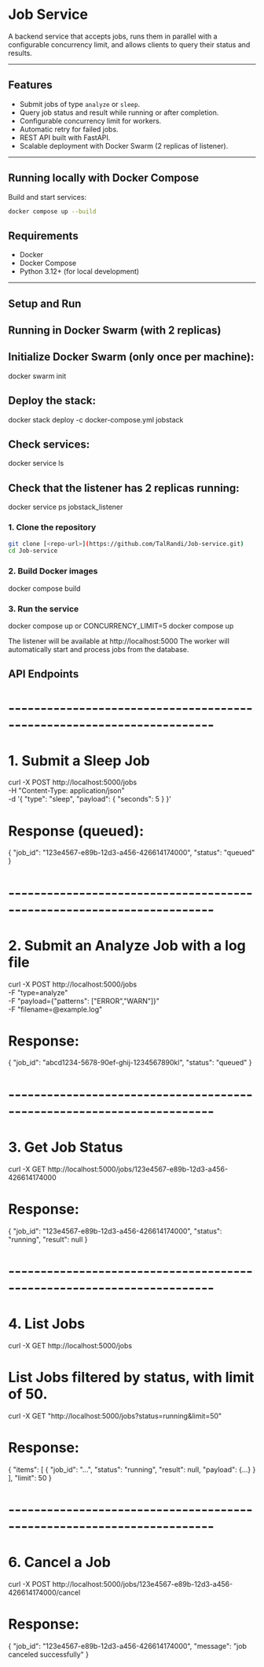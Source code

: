 <div dir="ltr">

# Job Service

A backend service that accepts jobs, runs them in parallel with a configurable concurrency limit, and allows clients to query their status and results.

---

## Features
- Submit jobs of type `analyze` or `sleep`.
- Query job status and result while running or after completion.
- Configurable concurrency limit for workers.
- Automatic retry for failed jobs.
- REST API built with FastAPI.
- Scalable deployment with Docker Swarm (2 replicas of listener).

---

## Running locally with Docker Compose
Build and start services:
```bash
docker compose up --build
```

## Requirements
- Docker  
- Docker Compose  
- Python 3.12+ (for local development)  
---

## Setup and Run
## Running in Docker Swarm (with 2 replicas)
## Initialize Docker Swarm (only once per machine):
docker swarm init

## Deploy the stack:
docker stack deploy -c docker-compose.yml jobstack

## Check services:
docker service ls

## Check that the listener has 2 replicas running:
docker service ps jobstack_listener

### 1. Clone the repository

```bash
git clone [<repo-url>](https://github.com/TalRandi/Job-service.git)
cd Job-service
```

### 2. Build Docker images
docker compose build

### 3. Run the service
docker compose up
or
CONCURRENCY_LIMIT=5 docker compose up

The listener will be available at http://localhost:5000
The worker will automatically start and process jobs from the database.

## API Endpoints

# ---------------------------------------------------------------------- #
# 1. Submit a Sleep Job

curl -X POST http://localhost:5000/jobs \
  -H "Content-Type: application/json" \
  -d '{
        "type": "sleep",
        "payload": { "seconds": 5 }
      }'

# Response (queued):
{ "job_id": "123e4567-e89b-12d3-a456-426614174000", "status": "queued" }


# ---------------------------------------------------------------------- #
# 2. Submit an Analyze Job with a log file

curl -X POST http://localhost:5000/jobs \
  -F "type=analyze" \
  -F "payload={\"patterns\": [\"ERROR\",\"WARN\"]}" \
  -F "filename=@example.log"

# Response:
{ "job_id": "abcd1234-5678-90ef-ghij-1234567890kl", "status": "queued" }

# ---------------------------------------------------------------------- #
# 3. Get Job Status

curl -X GET http://localhost:5000/jobs/123e4567-e89b-12d3-a456-426614174000

# Response:
{
  "job_id": "123e4567-e89b-12d3-a456-426614174000",
  "status": "running",
  "result": null
}

# ---------------------------------------------------------------------- #
# 4. List Jobs
curl -X GET http://localhost:5000/jobs

# List Jobs filtered by status, with limit of 50.
curl -X GET "http://localhost:5000/jobs?status=running&limit=50"

# Response:
{
  "items": [
    { "job_id": "...", "status": "running", "result": null, "payload": {...} }
  ],
  "limit": 50
}


# ---------------------------------------------------------------------- #
# 6. Cancel a Job

curl -X POST http://localhost:5000/jobs/123e4567-e89b-12d3-a456-426614174000/cancel

# Response:

{
  "job_id": "123e4567-e89b-12d3-a456-426614174000",
  "message": "job canceled successfully"
}
